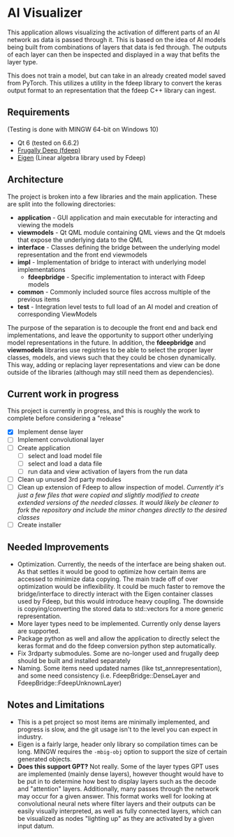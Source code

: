# AI Visualizer

This application allows visualizing the activation of different parts of an AI network 
as data is passed through it. This is based on the idea of AI models being built from
combinations of layers that data is fed through. The outputs of each layer can then be
inspected and displayed in a way that befits the layer type. 

This does not train a model, but can take in an already created model saved from 
PyTorch. This utilizes a utility in the fdeep library to convert the keras output
format to an representation that the fdeep C++ library can ingest. 

## Requirements

(Testing is done with MINGW 64-bit on Windows 10)

- Qt 6 (tested on 6.6.2)
- [Frugally Deep (fdeep)](https://github.com/Dobiasd/frugally-deep) 
- [Eigen](https://gitlab.com/libeigen/eigen) (Linear algebra library used by Fdeep)

## Architecture

The project is broken into a few libraries and the main application. These are split 
into the following directories:

- **application** - GUI application and main executable for interacting and viewing 
                    the models
- **viewmodels** - Qt QML module containing QML views and the Qt mdoels that expose
                   the underlying data to the QML
- **interface** - Classes defining the bridge between the underlying model 
                  representation and the front end viewmodels
- **impl** - Implementation of bridge to interact with underlying model implementations
	- **fdeepbridge** - Specific implementation to interact with Fdeep models
- **common** - Commonly included source files accross multiple of the previous items
- **test** - Integration level tests to full load of an AI model and creation of
             corresponding ViewModels
        
The purpose of the separation is to decouple the front end and back end implementations,
and leave the opportunity to support other underlying model representations in the future.
In addition, the **fdeepbridge** and **viewmodels** libraries use registries to be able
to select the proper layer classes, models, and views such that they could be chosen 
dynamically. This way, adding or replacing layer representations and view can be done 
outside of the libraries (although may still need them as dependencies).

## Current work in progress
This project is currently in progress, and this is roughly the work to complete before 
considering a "release" 
- [x] Implement dense layer
- [ ] Implement convolutional layer
- [ ] Create application
	- [ ] select and load model file
	- [ ] select and load a data file
	- [ ] run data and view activation of layers from the run data
- [ ] Clean up unused 3rd party modules
- [ ] Clean up extension of Fdeep to allow inspection of model. *Currently it's just a 
few files that were copied and slightly modified to create extended versions of the
needed classes. It would likely be cleaner to fork the repository and include the minor
changes directly to the desired classes*
- [ ] Create installer

## Needed Improvements
- Optimization. Currently, the needs of the interface are being shaken out. As that 
  settles it would be good to optimize how certain items are accessed to minimize data
  copying. The main trade off of over optimization would be inflexibility. It could be
  much faster to remove the bridge/interface to directly interact with the Eigen
  container classes used by Fdeep, but this would introduce heavy coupling. The
  downside is copying/converting the stored data to std::vectors for a more generic
  representation.
- More layer types need to be implemented. Currently only dense layers are supported.
- Package python as well and allow the application to directly select the keras 
  format and do the fdeep conversion python step automatically.
- Fix 3rdparty submodules. Some are no-longer used and frugally deep should be built
  and installed separately
- Naming. Some items need updated names (like tst_annrepresentation), and some need
  consistency (i.e. FdeepBridge::DenseLayer and FdeepBridge::FdeepUnknownLayer)

## Notes and Limitations
- This is a pet project so most items are minimally implemented, and progress is slow,
  and the git usage isn't to the level you can expect in industry.
- Eigen is a fairly large, header only library so compilation times can be long. MINGW
  requires the `-mbig-obj` option to support the size of certain generated objects.
- **Does this support GPT?** Not really. Some of the layer types GPT uses are 
  implemented (mainly dense layers), however thought would have to be put in to determine
  how best to display layers such as the decode and "attention" layers. Additionally,
  many passes through the network may occur for a given answer. This format works well
  for looking at convolutional neural nets where filter layers and their outputs can
  be easily visually interpreted, as well as fully connected layers, which can be visualized 
  as nodes "lighting up" as they are activated by a given input datum.
